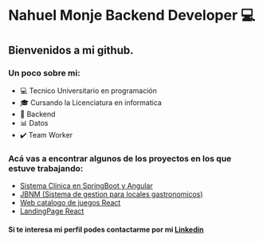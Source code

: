 # Nahuel Monje Backend Developer :computer:

## **Bienvenidos a mi github**.

### Un poco sobre mi:

- 💻 Tecnico Universitario en programación
- 🎓 Cursando la Licenciatura en informatica
- 🔐 Backend
- :bar_chart: Datos
- ✔️ Team Worker

### Acá vas a encontrar algunos de los proyectos en los que estuve trabajando:

- [Sistema Clinica en SpringBoot y Angular](https://github.com/monjenahuel/TurneraHospitalBackSpringBoot)
- [JBNM (Sistema de gestion para locales gastronomicos)](https://github.com/monjenahuel/JBNM-backend)
- [Web catalogo de juegos React](https://free-toplay.netlify.app/)
- [LandingPage React](https://monjenahuel.github.io/CuiUnahur-P1/)

#### Si te interesa mi perfil podes contactarme por mi [Linkedin](https://www.linkedin.com/in/monjenahuel/)





